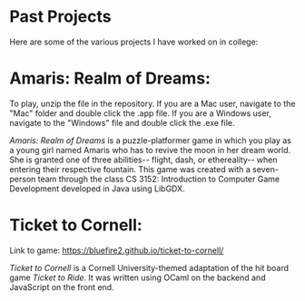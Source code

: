 # Past Projects
Here are some of the various projects I have worked on in college:

# Amaris: Realm of Dreams: #
To play, unzip the file in the repository. If you are a Mac user, navigate to the "Mac" folder and double click the .app file. If you are a Windows user, navigate to the "Windows" file and double click the .exe file. 

_Amaris: Realm of Dreams_ is a puzzle-platformer game in which you play as a young girl named Amaris who has to revive the moon in her dream world. She is granted one of three abilities-- flight, dash, or ethereality-- when entering their respective fountain. This game was created with a seven-person team through the class CS 3152: Introduction to Computer Game Development developed in Java using LibGDX.

# Ticket to Cornell: #
Link to game: https://bluefire2.github.io/ticket-to-cornell/

_Ticket to Cornell_ is a Cornell University-themed adaptation of the hit board game _Ticket to Ride_. It was written using OCaml on the backend and JavaScript on the front end.

